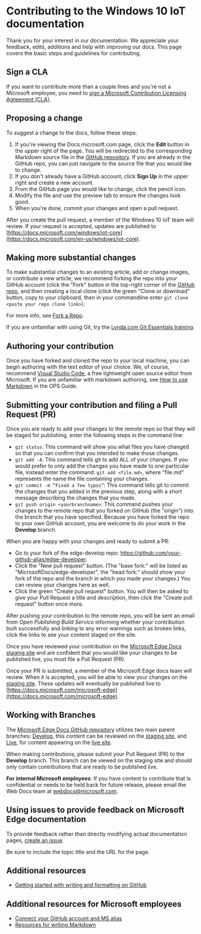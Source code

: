 # Contributing to the Windows 10 IoT documentation

Thank you for your interest in our documentation. We appreciate your feedback, edits, additions and help with improving our docs. This page covers the basic steps and guidelines for contributing.

## Sign a CLA

If you want to contribute more than a couple lines and you're not a Microsoft employee, you need to [sign a Microsoft Contribution Licensing Agreement (CLA)](https://cla.microsoft.com/). 

## Proposing a change

To suggest a change to the docs, follow these steps:

1. If you're viewing the Docs.microsoft.com page, click the **Edit** button in the upper right of the page.  You will be redirected to the corresponding Markdown source file in the [GitHub repository](https://github.com/MicrosoftDocs/windows-iotcore-docs).  If you are already in the GitHub repo, you can just navigate to the source file that you would like to change.
2. If you don't already have a GitHub account, click **Sign Up** in the upper right and create a new account.
3. From the GitHub page you would like to change, click the pencil icon. 
4. Modify the file and use the preview tab to ensure the changes look good.
5. When you're done, commit your changes and open a pull request.

After you create the pull request, a member of the Windows 10 IoT team will review. If your request is accepted, updates are published to [https://docs.microsoft.com/windows/iot-core](https://docs.microsoft.com/en-us/windows/iot-core).

## Making more substantial changes

To make substantial changes to an existing article, add or change images, or contribute a new article, we recommend forking the repo into your GitHub account (click the "Fork" button in the top-right corner of the [GitHub repo](https://github.com/MicrosoftDocs/windows-iotcore-docs), and then creating a local clone (click the green "Clone or download" button, copy to your clipboard, then in your commandline enter `git clone <paste your repo clone link>`).

For more info, see [Fork a Repo](https://help.github.com/articles/fork-a-repo/).

If you are unfamiliar with using Git, try the [Lynda.com Git Essentials training](https://www.lynda.com/Git-tutorials/Git-Essential-Training/100222-2.html).

## Authoring your contribution

Once you have forked and cloned the repo to your local machine, you can begin authoring with the text editor of your choice.  We, of course, recommend [Visual Studio Code](https://code.visualstudio.com/), a free lightweight open source editor from Microsoft. If you are unfamiliar with markdown authoring, see [How to use Markdown](https://review.docs.microsoft.com/en-us/help/contribute/contribute-how-to-write-use-markdown) in the OPS Guide. 

## Submitting your contribution and filing a Pull Request (PR)

Once you are ready to add your changes to the remote repo so that they will be staged for publishing, enter the following steps in the command line:
- `git status`: This command will show you what files you have changed so that you can confirm that you intended to make those changes. 
- `git add -A`: This command tells git to add ALL of your changes. If you would prefer to only add the changes you have made to one particular file, instead enter the command: `git add <file.md>`, where "file.md" represents the name the file containing your changes.
- `git commit -m “Fixed a few typos”`: This command tells git to commit the changes that you added in the previous step, along with a short message describing the changes that you made.
- `git push origin <yourbranchname>`: This command pushes your changes to the remote repo that you forked on GitHub (the "origin") into the branch that you have specified. Because you have forked the repo to your own GitHub account, you are welcome to do your work in the **Develop** branch. 

When you are happy with your changes and ready to submit a PR:
- Go to your fork of the edge-develop repo: https://github.com/your-github-alias/edge-developer.
- Click the "New pull request" button. (The "base fork:" will be listed as "MicrosoftDocs/edge-developer", the "head fork:" should show your fork of the repo and the branch in which you made your changes.) You can review your changes here as well. 
- Click the green "Create pull request" button. You will then be asked to give your Pull Request a title and description, then click the "Create pull request" button once more.

After pushing your contribution to the remote repo, you will be sent an email from *Open Publishing Build Service* informing whether your contribution built successfully and linking to any error warnings such as broken links, click the links to see your content staged on the site.

Once you have reviewed your contribution on the [Microsoft Edge Docs staging site](https://review.docs.microsoft.com/en-us/windows/iot-core/) and are confident that you would like your changes to be published live, you must file a Pull Request (PR).

Once your PR is submitted, a member of the Microsoft Edge docs team will review. When it is accepted, you will be able to view your changes on the [staging site](https://review.docs.microsoft.com/en-us/microsoft-edge). These updates will eventually be published live to [https://docs.microsoft.com/microsoft-edge](https://docs.microsoft.com/microsoft-edge).

## Working with Branches

The [Microsoft Edge Docs GitHub repository](https://github.com/MicrosoftDocs/edge-developer) utilizes two main parent branches: [Develop](https://github.com/MicrosoftDocs/edge-developer/tree/develop), this content can be reviewed on the [staging site](https://review.docs.microsoft.com/en-us/microsoft-edge), and [Live](https://github.com/MicrosoftDocs/edge-developer/tree/live), for content appearing on the [live site](https://docs.microsoft.com/en-us/microsoft-edge). 

When making contributions, please submit your Pull Request (PR) to the **Develop** branch. This branch can be viewed on the staging site and should only contain contributions that are ready to be published live.

**For internal Microsoft employees**: If you have content to contribute that is confidential or needs to be held back for future release, please email the Web Docs team at [webdocs@microsoft.com](webdocs@microsoft.com).

## Using issues to provide feedback on Microsoft Edge documentation

To provide feedback rather than directly modifying actual documentation pages, [create an issue](https://github.com/MicrosoftDocs/edge-developer/issues).

Be sure to include the topic title and the URL for the page.

## Additional resources
- [Getting started with writing and formatting on GitHub](https://help.github.com/articles/getting-started-with-writing-and-formatting-on-github/)

## Additional resources for Microsoft employees
- [Connect your GitHub account and MS alias](https://review.docs.microsoft.com/en-us/windows-authoring-guide/github-account#2-connect-your-github-account-and-ms-alias-on-the-microsoft-open-source-portal)
- [Resources for writing Markdown](https://review.docs.microsoft.com/en-us/windows-authoring-guide/writing-guidance/writing-markdown)
